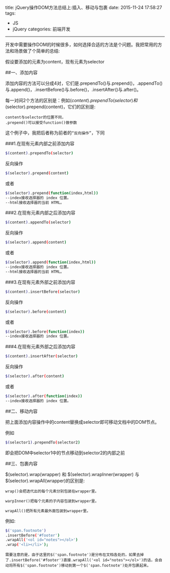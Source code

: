 title: jQuery操作DOM方法总结上:插入、移动与包裹
date: 2015-11-24 17:58:27
tags: 
- JS 
- jQuery
categories: 前端开发
---
开发中需要操作DOM的时候很多，如何选择合适的方法是个问题。我把常用的方法和场景做了个简单的总结:

假设要添加的元素为content，现有元素为selector



##一、添加内容

添加内容的方法可以分成4对，它们是.prependTo()与.prepend()，.appendTo()与.append()，.insertBefore()与.before()，.insertAfter()与.after()。

每一对间2个方法的区别是：例如$(content).prependTo(selector)和$(selector).prepend(content)，它们的区别是:

    content与selector的位置不同，
    .prepend()可以接受function()做参数

这个例子中，我把后者称为前者的`“反向操作”`，下同

###1.在现有元素内部之前添加内容
``` bash
$(content).prependTo(selector) 
```
反向操作
``` bash
$(selector).prepend(content)
```
或者
``` bash
$(selector).prepend(function(index,html))
--index接收选择器的 index 位置。
--html接收选择器的当前 HTML。
```
###2.在现有元素内部之后添加内容
``` bash
$(content).appendTo(selector)
```
反向操作
``` bash
$(selector).append(content)
```
或者
``` bash
$(selector).append(function(index,html))
--index接收选择器的 index 位置。
--html接收选择器的当前 HTML。
```

###3.在现有元素外部之前添加内容
``` bash
$(content).insertBefore(selector)
```
反向操作
``` bash
$(selector).before(content)
```
或者
``` bash
$(selector).before(function(index))
--index接收选择器的 index 位置。
```

###4.在现有元素外部之后添加内容
``` bash
$(content).insertAfter(selector)
```
反向操作
``` bash
$(selector).after(content)
```
或者
``` bash
$(selector).after(function(index))
--index接收选择器的 index 位置。
```



##二、移动内容



把上面添加内容操作中的content替换成selector即可移动文档中的DOM节点。

例如
``` bash
$(selector1).prependTo(selector2)
```
即会把DOM中selector1中的节点移动到selector2的内部之前

##三、包裹内容

$(selector).wrap(wrapper) 和 $(selector).wrapInner(wrapper) 与 $(selector).wrapAll(wrapper)的区别是:

    wrap()会把迭代出的每个元素分别包装在wrapper里。

    warpInner()把每个元素的子内容包装到wrapper里。

    wrapAll()把所有元素最外面包装到wrapper里。

    

例如:

``` bash 
$('span.footnote')
.insertBefore('#footer')
.wrapAll('<ol id="notes"></ol>')
.wrap('<li></li>');
```

    需要注意的是，由于这里的$('span.footnote')是分布在文档各处的，如果去掉了.insertBefore('#footer')直接.wrapAll('<ol id="notes"></ol>')的话，会自动将所有$('span.footnote')移动到第一个$('span.footnote')处并包裹起来。

